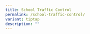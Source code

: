 ```yaml
---
title: School Traffic Control
permalink: /school-traffic-control/
variant: tiptap
description: ""
---
```

